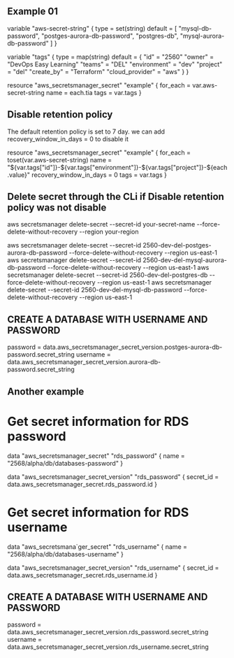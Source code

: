 ## Example 01

variable "aws-secret-string" {
  type = set(string)
  default = [
    "mysql-db-password",
    "postges-aurora-db-password",
    "postgres-db",
    "mysql-aurora-db-password"
  ]
}

variable "tags" {
  type = map(string)
  default = {
    "id"             = "2560"
    "owner"          = "DevOps Easy Learning"
    "teams"          = "DEL"
    "environment"    = "dev"
    "project"        = "del"
    "create_by"      = "Terraform"
    "cloud_provider" = "aws"
  }
}

resource "aws_secretsmanager_secret" "example" {
  for_each = var.aws-secret-string
  name     = each.tia
  tags     = var.tags
}

## Disable retention policy

The default retention policy is set to 7 day. we can add recovery_window_in_days = 0 to disable it

resource "aws_secretsmanager_secret" "example" {
  for_each                = toset(var.aws-secret-string)
  name                    = "${var.tags["id"]}-${var.tags["environment"]}-${var.tags["project"]}-${each.value}"
  recovery_window_in_days = 0 
  tags                    = var.tags
}


## Delete secret through the CLi if Disable retention policy was not disable

aws secretsmanager delete-secret --secret-id your-secret-name --force-delete-without-recovery --region your-region

aws secretsmanager delete-secret --secret-id  2560-dev-del-postges-aurora-db-password --force-delete-without-recovery --region us-east-1
aws secretsmanager delete-secret --secret-id   2560-dev-del-mysql-aurora-db-password  --force-delete-without-recovery --region us-east-1
aws secretsmanager delete-secret --secret-id   2560-dev-del-postgres-db  --force-delete-without-recovery --region us-east-1
aws secretsmanager delete-secret --secret-id   2560-dev-del-mysql-db-password  --force-delete-without-recovery --region us-east-1

## CREATE A DATABASE WITH USERNAME AND PASSWORD

password = data.aws_secretsmanager_secret_version.postges-aurora-db-password.secret_string
username = data.aws_secretsmanager_secret_version.aurora-db-password.secret_string

## Another example

# Get secret information for RDS password
data "aws_secretsmanager_secret" "rds_password" {
  name = "2568/alpha/db/databases-password"
}

data "aws_secretsmanager_secret_version" "rds_password" {
  secret_id = data.aws_secretsmanager_secret.rds_password.id
}

# Get secret information for RDS username
data "aws_secretsmana`ger_secret" "rds_username" {
  name = "2568/alpha/db/databases-username"
}

data "aws_secretsmanager_secret_version" "rds_username" {
  secret_id = data.aws_secretsmanager_secret.rds_username.id
}


## CREATE A DATABASE WITH USERNAME AND PASSWORD
password = data.aws_secretsmanager_secret_version.rds_password.secret_string
username = data.aws_secretsmanager_secret_version.rds_username.secret_string
